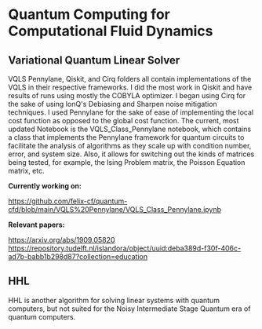 # Quantum Computing for Computational Fluid Dynamics

## Variational Quantum Linear Solver
VQLS Pennylane, Qiskit, and Cirq folders all contain implementations of the VQLS in their respective frameworks. I did the most work in Qiskit and have results of runs using mostly the COBYLA optimizer. I began using Cirq for the sake of using IonQ's Debiasing and Sharpen noise mitigation techniques. I used Pennylane for the sake of ease of implementing the local cost function as opposed to the global cost function. The current, most updated Notebook is the VQLS_Class_Pennylane notebook, which contains a class that implements the Pennylane framework for quantum circuits to facilitate the analysis of algorithms as they scale up with condition number, error, and system size. Also, it allows for switching out the kinds of matrices being tested, for example, the Ising Problem matrix, the Poisson Equation matrix, etc.

**Currently working on:** 

https://github.com/felix-cf/quantum-cfd/blob/main/VQLS%20Pennylane/VQLS_Class_Pennylane.ipynb

**Relevant papers:**

https://arxiv.org/abs/1909.05820
https://repository.tudelft.nl/islandora/object/uuid:deba389d-f30f-406c-ad7b-babb1b298d87?collection=education


## HHL 
HHL is another algorithm for solving linear systems with quantum computers, but not suited for the Noisy Intermediate Stage Quantum era of quantum computers. 


